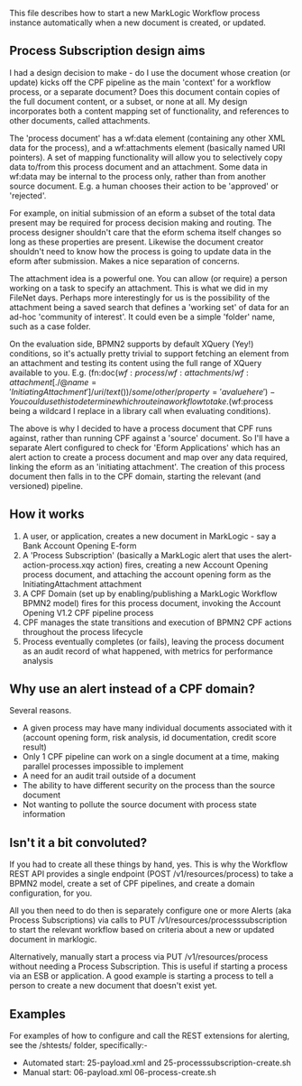 This file describes how to start a new MarkLogic Workflow process instance automatically when a new document is created,
or updated.

## Process Subscription design aims

I had a design decision to make - do I use the document whose creation (or update) kicks off the CPF pipeline as the main
'context' for a workflow process, or a separate document? Does this document contain copies of the full document content,
or a subset, or none at all. My design incorporates both a content mapping set of functionality, and references to other
documents, called attachments.

The 'process document' has a wf:data element (containing any other XML data for the process), and a wf:attachments element (basically named URI pointers). A set of mapping functionality will allow you to selectively copy data to/from this process document and an attachment. Some data in wf:data may be internal to the process only, rather than from another source document. E.g. a human chooses their action to be 'approved' or 'rejected'.

For example, on initial submission of an eform a subset of the total data present may be required for process decision making and routing. The process designer shouldn't care that the eform schema itself changes so long as these properties are present. Likewise the document creator shouldn't need to know how the process is going to update data in the eform after submission. Makes a nice separation of concerns.

The attachment idea is a powerful one. You can allow (or require) a person working on a task to specify an attachment. This is what we did in my FileNet days. Perhaps more interestingly for us is the possibility of the attachment being a saved search that defines a 'working set' of data for an ad-hoc 'community of interest'. It could even be a simple 'folder' name, such as a case folder.

On the evaluation side, BPMN2 supports by default XQuery (Yey!) conditions, so it's actually pretty trivial to support fetching an element from an attachment and testing its content using the full range of XQuery available to you. E.g. (fn:doc($wf:process/wf:attachments/wf:attachment[./@name='InitiatingAttachment']/uri/text())/some/other/property = 'avaluehere') - You could use this to determine which route in a workflow to take. ($wf:process being a wildcard I replace in a library call when evaluating conditions).

The above is why I decided to have a process document that CPF runs against, rather than running CPF against a 'source' document. So I'll have a separate Alert configured to check for 'Eform Applications' which has an alert action to create a process document and map over any data required, linking the eform as an 'initiating attachment'. The creation of this process document then falls in to the CPF domain, starting the relevant (and versioned) pipeline.

## How it works

1. A user, or application, creates a new document in MarkLogic - say a Bank Account Opening E-form
2. A 'Process Subscription' (basically a MarkLogic alert that uses the alert-action-process.xqy action) fires, creating a new Account Opening process document, and attaching the account opening form as the InitiatingAttachment attachment
3. A CPF Domain (set up by enabling/publishing a MarkLogic Workflow BPMN2 model) fires for this process document, invoking the Account Opening V1.2 CPF pipeline process
4. CPF manages the state transitions and execution of BPMN2 CPF actions throughout the process lifecycle
5. Process eventually completes (or fails), leaving the process document as an audit record of what happened, with metrics for performance analysis

## Why use an alert instead of a CPF domain?

Several reasons.

- A given process may have many individual documents associated with it (account opening form, risk analysis, id documentation, credit score result)
- Only 1 CPF pipeline can work on a single document at a time, making parallel processes impossible to implement
- A need for an audit trail outside of a document
- The ability to have different security on the process than the source document
- Not wanting to pollute the source document with process state information

## Isn't it a bit convoluted?

If you had to create all these things by hand, yes. This is why the Workflow REST API provides a single endpoint
(POST /v1/resources/process) to take a BPMN2 model, create a set of CPF pipelines, and create a
domain configuration, for you.

All you then need to do then is separately configure one or more Alerts (aka Process Subscriptions) via calls to
PUT /v1/resources/processsubscription to start the relevant workflow based on criteria about a new or updated document
in marklogic.

Alternatively, manually start a process via PUT /v1/resources/process without needing a Process Subscription. This is useful
if starting a process via an ESB or application. A good example is starting a process to tell a person to create a
new document that doesn't exist yet.

## Examples

For examples of how to configure and call the REST extensions for alerting, see the /shtests/ folder, specifically:-
- Automated start: 25-payload.xml and 25-processsubscription-create.sh
- Manual start: 06-payload.xml 06-process-create.sh
